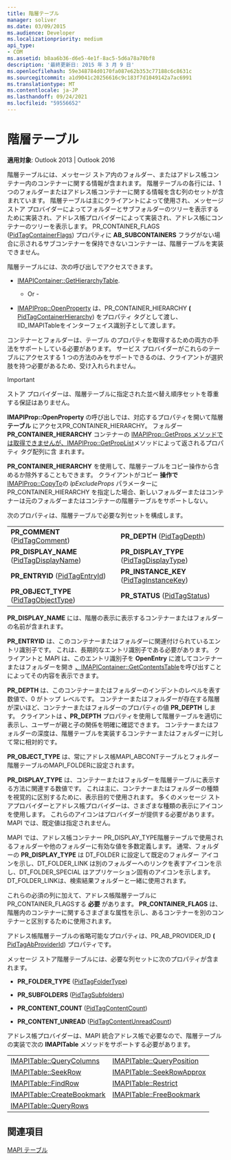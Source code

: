 ```yaml
---
title: 階層テーブル
manager: soliver
ms.date: 03/09/2015
ms.audience: Developer
ms.localizationpriority: medium
api_type:
- COM
ms.assetid: b8aa6b36-d6e5-4e1f-8ac5-5d6a78a70bf8
description: '最終更新日: 2015 年 3 月 9 日'
ms.openlocfilehash: 59e348784d0170fa087e62b353c77188c6c8631c
ms.sourcegitcommit: a1d9041c20256616c9c183f7d1049142a7ac6991
ms.translationtype: MT
ms.contentlocale: ja-JP
ms.lasthandoff: 09/24/2021
ms.locfileid: "59556652"
---
```

# <a name="hierarchy-tables"></a>階層テーブル

  
  
**適用対象**: Outlook 2013 | Outlook 2016 
  
階層テーブルには、メッセージ ストア内のフォルダー、またはアドレス帳コンテナー内のコンテナーに関する情報が含まれます。 階層テーブルの各行には、1 つのフォルダーまたはアドレス帳コンテナーに関する情報を含む列のセットが含まれています。 階層テーブルは主にクライアントによって使用され、メッセージ ストア プロバイダーによってフォルダーとサブフォルダーのツリーを表示するために実装され、アドレス帳プロバイダーによって実装され、アドレス帳にコンテナーのツリーを表示します。 PR_CONTAINER_FLAGS ([PidTagContainerFlags](pidtagcontainerflags-canonical-property.md)) プロパティに **AB_SUBCONTAINERS** フラグがない場合に示されるサブコンテナーを保持できないコンテナーは、階層テーブルを実装できません。
  
階層テーブルには、次の呼び出しでアクセスできます。
  
- [IMAPIContainer::GetHierarchyTable](imapicontainer-gethierarchytable.md).
    
    - Or -
    
- [IMAPIProp::OpenProperty](imapiprop-openproperty.md) は、PR_CONTAINER_HIERARCHY **(** [PidTagContainerHierarchy](pidtagcontainerhierarchy-canonical-property.md)) をプロパティ タグとして渡し、IID_IMAPITableをインターフェイス識別子として渡します。
    
コンテナーとフォルダーは、テーブル のプロパティを取得するための両方の手法をサポートしている必要があります。 サービス プロバイダーがこれらのテーブルにアクセスする 1 つの方法のみをサポートできるのは、クライアントが選択肢を持つ必要があるため、受け入れられません。 
  
> [!IMPORTANT]
> ストア プロバイダーは、階層テーブルに指定された並べ替え順序セットを尊重する保証はありません。 
  
**IMAPIProp::OpenProperty** の呼び出しでは、対応するプロパティを開いて階層 **テーブル** にアクセスPR_CONTAINER_HIERARCHY。 フォルダー **PR_CONTAINER_HIERARCHY** コンテナーの [IMAPIProp::GetProps メソッドでは取得できませんが、IMAPIProp::GetPropList](imapiprop-getprops.md)メソッドによって返されるプロパティ タグ配列に含 [](imapiprop-getproplist.md)まれます。 
  
 **PR_CONTAINER_HIERARCHY** を使用して、階層テーブルをコピー操作から含めるか除外することもできます。 クライアントがコピー **操作で** [IMAPIProp::CopyTo](imapiprop-copyto.md)の *lpExcludeProps* パラメーターに PR_CONTAINER_HIERARCHY を指定した場合、新しいフォルダーまたはコンテナーは元のフォルダーまたはコンテナーの階層テーブルをサポートしない。 
  
次のプロパティは、階層テーブルで必要な列セットを構成します。
  
|||
|:-----|:-----|
|**PR_COMMENT** ([PidTagComment](pidtagcomment-canonical-property.md))  <br/> |**PR_DEPTH** ([PidTagDepth](pidtagdepth-canonical-property.md))  <br/> |
|**PR_DISPLAY_NAME** ([PidTagDisplayName](pidtagdisplayname-canonical-property.md))  <br/> |**PR_DISPLAY_TYPE** ([PidTagDisplayType](pidtagdisplaytype-canonical-property.md))  <br/> |
|**PR_ENTRYID** ([PidTagEntryId](pidtagentryid-canonical-property.md))  <br/> |**PR_INSTANCE_KEY** ([PidTagInstanceKey](pidtaginstancekey-canonical-property.md))  <br/> |
|**PR_OBJECT_TYPE** ([PidTagObjectType](pidtagobjecttype-canonical-property.md))  <br/> |**PR_STATUS** ([PidTagStatus](pidtagstatus-canonical-property.md))  <br/> |
   
 **PR_DISPLAY_NAME** には、階層の表示に表示するコンテナーまたはフォルダーの名前が含まれます。 
  
 **PR_ENTRYID** は、このコンテナーまたはフォルダーに関連付けられているエントリ識別子です。 これは、長期的なエントリ識別子である必要があります。 クライアントと MAPI は、このエントリ識別子を **OpenEntry** に渡してコンテナーまたはフォルダーを開き [、IMAPIContainer::GetContentsTable](imapicontainer-getcontentstable.md)を呼び出すことによってその内容を表示できます。 
  
 **PR_DEPTH** は、このコンテナーまたはフォルダーのインデントのレベルを表す数値で、0 がトップ レベルです。 コンテナーまたはフォルダーが存在する階層が深いほど、コンテナーまたはフォルダーのプロパティの値 **PR_DEPTH** します。 クライアントは **、PR_DEPTH** プロパティを使用して階層テーブルを適切に表示し、ユーザーが親と子の関係を明確に確認できます。 コンテナーまたはフォルダーの深度は、階層テーブルを実装するコンテナーまたはフォルダーに対して常に相対的です。 
  
 **PR_OBJECT_TYPE** は、常にアドレス帳MAPI_ABCONTテーブルとフォルダー階層テーブルのMAPI_FOLDERに設定されます。 
  
 **PR_DISPLAY_TYPE** は、コンテナーまたはフォルダーを階層テーブルに表示する方法に関連する数値です。 これは主に、コンテナーまたはフォルダーの種類を視覚的に区別するために、表示目的で使用されます。 多くのメッセージ ストアプロバイダーとアドレス帳プロバイダーは、さまざまな種類の表示にアイコンを使用します。 これらのアイコンはプロバイダーが提供する必要があります。MAPI では、既定値は指定されません。 
  
MAPI では、アドレス帳コンテナー PR_DISPLAY_TYPE階層テーブルで使用されるフォルダーや他のフォルダーに有効な値を多数定義します。 通常、フォルダーの **PR_DISPLAY_TYPE** は DT_FOLDER に設定して既定のフォルダー アイコンを示し、DT_FOLDER_LINK は別のフォルダーへのリンクを表すアイコンを示し、DT_FOLDER_SPECIAL はアプリケーション固有のアイコンを示します。 DT_FOLDER_LINKは、検索結果フォルダーと一緒に使用されます。 
  
これらの必須の列に加えて、アドレス帳階層テーブルに PR_CONTAINER_FLAGSする **必要** があります。 **PR_CONTAINER_FLAGS** は、階層内のコンテナーに関するさまざまな属性を示し、あるコンテナーを別のコンテナーと区別するために使用されます。 
  
アドレス帳階層テーブルの省略可能なプロパティは、PR_AB_PROVIDER_ID **(** [PidTagAbProviderId](pidtagabproviderid-canonical-property.md)) プロパティです。
  
メッセージ ストア階層テーブルには、必要な列セットに次のプロパティが含まれます。
  
- **PR_FOLDER_TYPE** ([PidTagFolderType](pidtagfoldertype-canonical-property.md))
    
- **PR_SUBFOLDERS** ([PidTagSubfolders](pidtagsubfolders-canonical-property.md))
    
- **PR_CONTENT_COUNT** ([PidTagContentCount](pidtagcontentcount-canonical-property.md))
    
- **PR_CONTENT_UNREAD** ([PidTagContentUnreadCount](pidtagcontentunreadcount-canonical-property.md))
    
アドレス帳プロバイダーは、MAPI 統合アドレス帳で必要なので、階層テーブルの実装で次の **IMAPITable** メソッドをサポートする必要があります。 
  
|||
|:-----|:-----|
|[IMAPITable::QueryColumns](imapitable-querycolumns.md) <br/> |[IMAPITable::QueryPosition](imapitable-queryposition.md) <br/> |
|[IMAPITable::SeekRow](imapitable-seekrow.md) <br/> |[IMAPITable::SeekRowApprox](imapitable-seekrowapprox.md) <br/> |
|[IMAPITable::FindRow](imapitable-findrow.md) <br/> |[IMAPITable::Restrict](imapitable-restrict.md) <br/> |
|[IMAPITable::CreateBookmark](imapitable-createbookmark.md) <br/> |[IMAPITable::FreeBookmark](imapitable-freebookmark.md) <br/> |
|[IMAPITable::QueryRows](imapitable-queryrows.md) <br/> | <br/> |
   
## <a name="see-also"></a>関連項目



[MAPI テーブル](mapi-tables.md)

